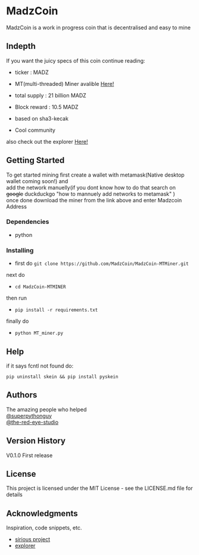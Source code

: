 # MadzCoin
MadzCoin is a work in progress coin that is decentralised and easy to mine

## Indepth 

If you want the juicy specs of this coin continue reading:

* ticker : MADZ
* MT(multi-threaded) Miner avalible <a href="https://github.com/MadzCoin/MadzCoin-MTMiner">Here!</a>

* total supply : 21 billion MADZ

* Block reward : 10.5 MADZ

* based on sha3-kecak

* Cool community

also check out the explorer  <a href="http://madzcoin-explorer.aj.do/Explorer-testnet/">Here!</a>

## Getting Started

To get started mining first create a wallet with metamask(Native desktop wallet coming soon!) and<br/>
add the network manuelly(if you dont know how to do that search on ~~google~~ duckduckgo "how to
mannuely add networks to metamask" )<br/> once done download the miner from the link above and enter Madzcoin Address

### Dependencies
* python

### Installing<br/>

* first do 
``git clone https://github.com/MadzCoin/MadzCoin-MTMiner.git``<br/>

next do
* ``cd MadzCoin-MTMINER``<br/>

then run
* ``pip install -r requirements.txt``<br/>

finally do
* ``python MT_miner.py``

## Help
if it says fcntl not found do:
```
pip uninstall skein && pip install pyskein
```
## Authors
The amazing people who helped<br/>
    [@superpythonguy](https://github.com/superpythonguy)<br/>
    [@the-red-eye-studio](https://github.com/the-red-eye-studio)

## Version History
V0.1.0 First release

## License
This project is licensed under the MIT License - see the LICENSE.md file for details

## Acknowledgments
Inspiration, code snippets, etc.
* [sirious project](https://github.com/Sirious-io/)
* [explorer](https://github.com/Sirious-io/Explorer-testnet)

